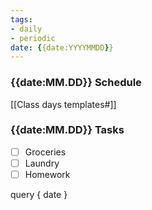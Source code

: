 ```yaml
---
tags:
- daily
- periodic
date: {{date:YYYYMMDD}}
---
```


### {{date:MM.DD}} Schedule
[[Class days templates#]]

### {{date:MM.DD}} Tasks 
- [ ] Groceries
- [ ] Laundry
- [ ] Homework

query
{ date }
